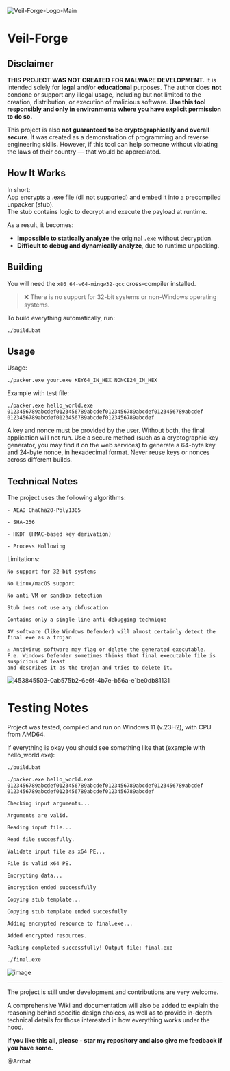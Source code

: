 ![Veil-Forge-Logo-Main](https://github.com/user-attachments/assets/b1bee8bc-b4f7-4933-a057-fbcd09b11b9b)




# Veil-Forge

## Disclaimer

**THIS PROJECT WAS NOT CREATED FOR MALWARE DEVELOPMENT.** 
It is intended solely for **legal** and/or **educational** purposes.   The author does **not** condone or support any illegal usage, including but not limited to the creation, distribution, or execution of malicious software.   **Use this tool responsibly and only in environments where you have explicit permission to do so.** 

This project is also **not guaranteed to be cryptographically and overall secure**. It was created as a demonstration of programming and reverse engineering skills. However, if this tool can help someone without violating the laws of their country — that would be appreciated.

## How It Works

In short:  
App encrypts a .exe file (dll not supported) and embed it into a precompiled unpacker (stub).  
The stub contains logic to decrypt and execute the payload at runtime.  

As a result, it becomes:
- **Impossible to statically analyze** the original `.exe` without decryption.
- **Difficult to debug and dynamically analyze**, due to runtime unpacking.


## Building

You will need the `x86_64-w64-mingw32-gcc` cross-compiler installed.

> ❌ There is no support for 32-bit systems or non-Windows operating systems.

To build everything automatically, run:

```console
./build.bat
```

## Usage

Usage:

```console
./packer.exe your.exe KEY64_IN_HEX NONCE24_IN_HEX
```

Example with test file:

```console
./packer.exe hello_world.exe  0123456789abcdef0123456789abcdef0123456789abcdef0123456789abcdef 0123456789abcdef0123456789abcdef0123456789abcdef
```

A key and nonce must be provided by the user. Without both, the final application will not run.
Use a secure method (such as a cryptographic key generator, you may find it on the web services) to generate a 64-byte key and 24-byte nonce, in hexadecimal format. Never reuse keys or nonces across different builds.





## Technical Notes
The project uses the following algorithms:

    - AEAD ChaCha20-Poly1305
    
    - SHA-256
    
    - HKDF (HMAC-based key derivation)

    - Process Hollowing
    

Limitations:

    No support for 32-bit systems

    No Linux/macOS support

    No anti-VM or sandbox detection

    Stub does not use any obfuscation

    Contains only a single-line anti-debugging technique

    AV software (like Windows Defender) will almost certainly detect the final exe as a trojan

    ⚠️ Antivirus software may flag or delete the generated executable.
    F.e. Windows Defender sometimes thinks that final executable file is suspicious at least
    and describes it as the trojan and tries to delete it.

![453845503-0ab575b2-6e6f-4b7e-b56a-e1be0db81131](https://github.com/user-attachments/assets/d0080941-d532-4ca8-a13c-06eedca9511e)







# Testing Notes
Project was tested, compiled and run on Windows 11 (v.23H2), with CPU from AMD64.

If everything is okay you should see something like that (example with hello_world.exe):

```console
./build.bat                    
```

```console
./packer.exe hello_world.exe  0123456789abcdef0123456789abcdef0123456789abcdef0123456789abcdef 0123456789abcdef0123456789abcdef0123456789abcdef

Checking input arguments...

Arguments are valid.

Reading input file...

Read file succesfully.

Validate input file as x64 PE...

File is valid x64 PE.

Encrypting data...

Encryption ended successfully

Copying stub template...

Copying stub template ended succesfully

Adding encrypted resource to final.exe...

Added encrypted resources.

Packing completed successfully! Output file: final.exe
```

```console
./final.exe
```
![image](https://github.com/user-attachments/assets/4c5cc9d9-8b1a-47ab-8dc3-f4a4c7026c61)

---

The project is still under development and contributions are very welcome.

A comprehensive Wiki and documentation will also be added to explain the reasoning behind specific design choices, as well as to provide in-depth technical details for those interested in how everything works under the hood.

**If you like this all, please - star my repository and also give me feedback if you have some.**

@Arrbat

